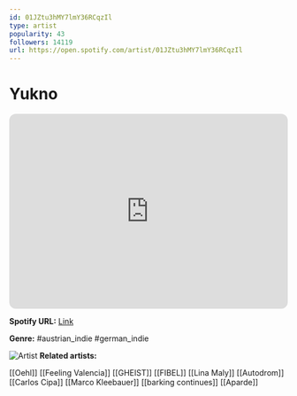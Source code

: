 ```yaml
---
id: 01JZtu3hMY7lmY36RCqzIl
type: artist
popularity: 43
followers: 14119
url: https://open.spotify.com/artist/01JZtu3hMY7lmY36RCqzIl
---
```

# Yukno

<iframe style="border-radius:12px" src="https://open.spotify.com/embed/artist/01JZtu3hMY7lmY36RCqzIl" width="100%" height="352" frameBorder="0" allowfullscreen="" allow="autoplay; clipboard-write; encrypted-media; fullscreen; picture-in-picture" loading="lazy"></iframe>

**Spotify URL:** [Link](https://open.spotify.com/artist/01JZtu3hMY7lmY36RCqzIl)

**Genre:**  #austrian_indie #german_indie

![Artist](https://i.scdn.co/image/ab6761610000e5ebaa43d576554a111fa2abed33)
**Related artists:**

[[Oehl]]
[[Feeling Valencia]]
[[GHEIST]]
[[FIBEL]]
[[Lina Maly]]
[[Autodrom]]
[[Carlos Cipa]]
[[Marco Kleebauer]]
[[barking continues]]
[[Aparde]]
